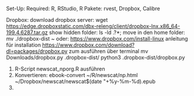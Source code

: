 Set-Up:
Required: R, RStudio, R Pakete: rvest, Dropbox, Calibre

Dropbox:
download dropbox server: wget https://edge.dropboxstatic.com/dbx-releng/client/dropbox-lnx.x86_64-199.4.6287.tar.gz
show hidden folder: ls -ld .?*; move in den home folder: mv ./dropbox-dist ~
oder: https://www.dropbox.com/install-linux anleitung für installation
https://www.dropbox.com/download?dl=packages/dropbox.py zum ausführen über terminal
mv Downloads/dropbox.py .dropbox-dist/
python3 .dropbox-dist/dropbox.py <command>

1. R-Script newscat_nporg.R ausführen
2. Konvertieren: ebook-convert ~/R/newscat/np.html ~/Dropbox/newscat/newscat$(date "+%y-%m-%d).epub
3. 
